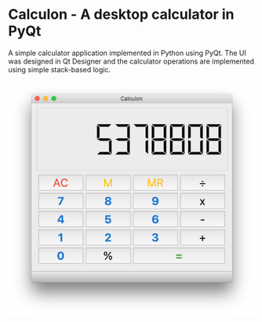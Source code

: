 # Calculon - A desktop calculator in PyQt

A simple calculator application implemented in Python using PyQt. The UI was designed in Qt Designer and the 
calculator operations are implemented using simple stack-based logic.

![Calculon](screenshot-calculator.jpg)
